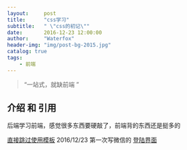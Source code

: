 ```yaml
---
layout:     post
title:      "css学习"
subtitle:   " \"css的初记\""
date:       2016-12-23 12:00:00
author:     "Waterfox"
header-img: "img/post-bg-2015.jpg"
catalog: true
tags:
    - 前端
---
```


> “一站式，就缺前端 ”



## 介绍 和 引用


后端学习前端，感觉很多东西要硬敲了，前端背的东西还是挺多的
 
[直接跳过使用模板](#build)
2016/12/23  第一次写微信的
<a href="http://htmlpreview.github.io/?https://github.com/superwaterfox/superwaterfox.github.io/blob/master/Test/weixin/index.html">登陆界面</a>
